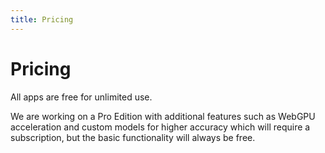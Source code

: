 ```yaml
---
title: Pricing
---
```


# Pricing

All apps are free for unlimited use.

We are working on a Pro Edition with additional features such as WebGPU acceleration and custom models for higher accuracy which will require a subscription, but the basic functionality will always be free.